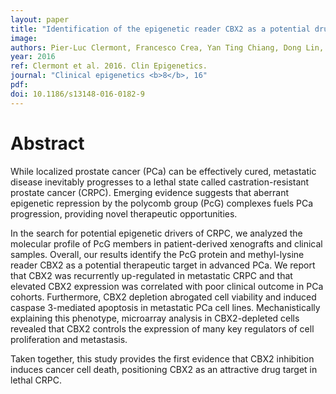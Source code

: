 ```yaml
---
layout: paper
title: "Identification of the epigenetic reader CBX2 as a potential drug target in advanced prostate cancer."
image: 
authors: Pier-Luc Clermont, Francesco Crea, Yan Ting Chiang, Dong Lin, Amy Zhang, James Z L Wang, Abhijit Parolia, Rebecca Wu, Hui Xue, Yuwei Wang, Jiarui Ding, Kelsie L Thu, Wan L Lam, Sohrab P Shah, Colin C Collins, Yuzhuo Wang, Cheryl D Helgason
year: 2016
ref: Clermont et al. 2016. Clin Epigenetics.
journal: "Clinical epigenetics <b>8</b>, 16"
pdf: 
doi: 10.1186/s13148-016-0182-9
---
```


# Abstract

While localized prostate cancer (PCa) can be effectively cured, metastatic disease inevitably progresses to a lethal state called castration-resistant prostate cancer (CRPC). Emerging evidence suggests that aberrant epigenetic repression by the polycomb group (PcG) complexes fuels PCa progression, providing novel therapeutic opportunities.

In the search for potential epigenetic drivers of CRPC, we analyzed the molecular profile of PcG members in patient-derived xenografts and clinical samples. Overall, our results identify the PcG protein and methyl-lysine reader CBX2 as a potential therapeutic target in advanced PCa. We report that CBX2 was recurrently up-regulated in metastatic CRPC and that elevated CBX2 expression was correlated with poor clinical outcome in PCa cohorts. Furthermore, CBX2 depletion abrogated cell viability and induced caspase 3-mediated apoptosis in metastatic PCa cell lines. Mechanistically explaining this phenotype, microarray analysis in CBX2-depleted cells revealed that CBX2 controls the expression of many key regulators of cell proliferation and metastasis.

Taken together, this study provides the first evidence that CBX2 inhibition induces cancer cell death, positioning CBX2 as an attractive drug target in lethal CRPC.

